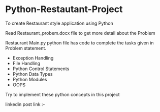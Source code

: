# Python-Restautant-Project
To create Restaurant style application using Python

Read Restaurant_probem.docx file to get more detail about the Problem 

Restaurant Main.py python file has code to complete the tasks given in Problem statement.
  * Exception Handling
  * File Handling
  * Python Control Statements
  * Python Data Types
  * Python Modules
  * OOPS

Try to implement these python concepts in this project

linkedin post link :- 
